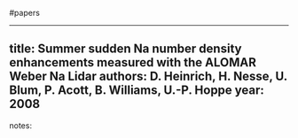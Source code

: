 #papers

---
title: Summer sudden Na number density enhancements measured with the ALOMAR Weber Na Lidar
authors: D. Heinrich, H. Nesse, U. Blum, P. Acott, B. Williams, U.-P. Hoppe
year: 2008
---
notes:
